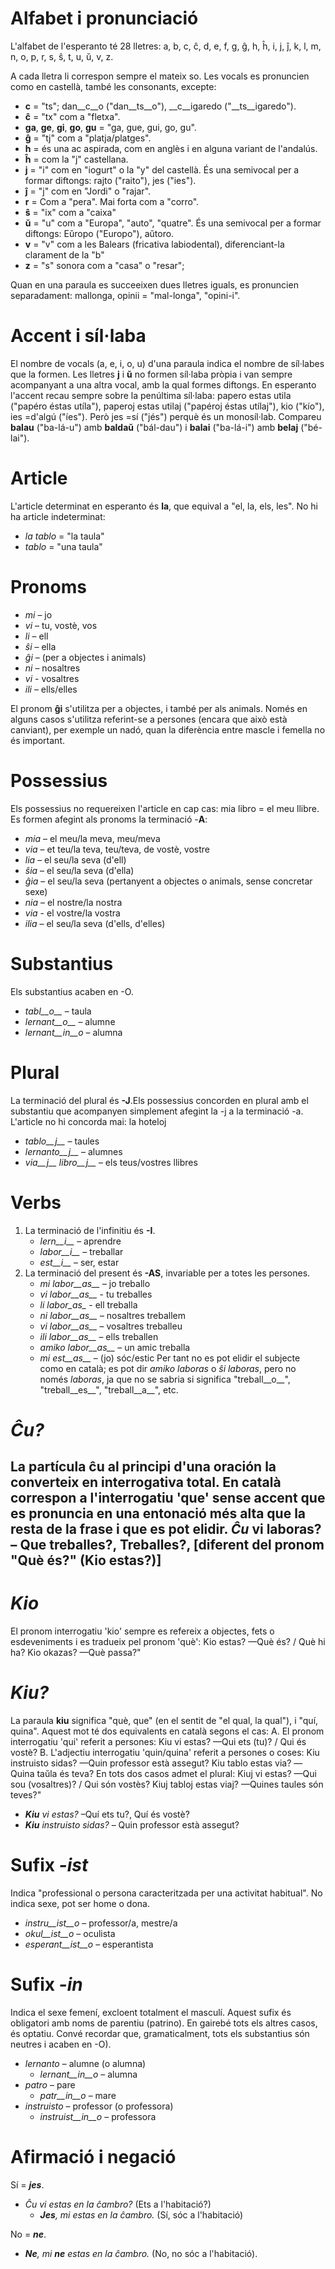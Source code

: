 # Alfabet i pronunciació

L'alfabet de l'esperanto té 28 lletres: a, b, c, ĉ, d, e, f, g, ĝ, h, ĥ, i, j, ĵ, k, l, m, n, o, p, r, s, ŝ, t, u, ŭ, v, z.

A cada lletra li correspon sempre el mateix so. Les vocals es pronuncien como en castellà, també les consonants, excepte:

- __c__ = "ts"; dan__c__o ("dan__ts__o"), __c__igaredo ("__ts__igaredo").
- __ĉ__ = "tx" com a "fletxa".
- __ga__, __ge__, __gi__, __go__, __gu__ = "ga, gue, gui, go, gu".
- __ĝ__ = "tj" com a "platja/platges".
- __h__ = és una ac aspirada, com en anglès i en alguna variant de l'andalús.
- __ĥ__ = com la "j" castellana.
- __j__ = "i" com en "iogurt" o la "y" del castellà.
És una semivocal per a formar diftongs: rajto ("raito"), jes ("ies").
- __ĵ__ = "j" com en "Jordi" o "rajar".
- __r__ = Com a "pera". Mai forta com a "corro".
- __ŝ__ = "ix" com a "caixa"
- __ŭ__ = "u" com a "Europa", "auto", "quatre".
És una semivocal per a formar diftongs: Eŭropo ("Europo"), aŭtoro.
- __v__ = "v" com a les Balears (fricativa labiodental), diferenciant-la clarament de la "b"
- __z__ = "s" sonora com a "casa" o "resar"; 

Quan en una paraula es succeeixen dues lletres iguals, es pronuncien separadament: mallonga, opinii = "mal-longa", "opini-i".

# Accent i síl·laba

El nombre de vocals (a, e, i, o, u) d'una paraula indica el nombre de síl·labes que la formen.
Les lletres __j__ i __ŭ__ no formen síl·laba pròpia i van sempre acompanyant a una altra vocal, amb la qual formes diftongs.
En esperanto l'accent recau sempre sobre la penúltima síl·laba: papero estas utila ("papéro éstas utíla"), paperoj estas utilaj ("papéroj éstas utílaj"), kio ("kío"), ies =d'algú ("íes"). Però jes =sí ("jés") perquè és un monosíl·lab.
Compareu __balau__ ("ba-lá-u") amb __baldaŭ__ ("bál-dau") i __balai__ ("ba-lá-i") amb __belaj__ ("bé-lai").

# Article

L'article determinat en esperanto és __la__, que equival a "el, la, els, les". No hi ha article indeterminat:

- *la tablo* = "la taula"
- *tablo* = "una taula"

# Pronoms

- *mi* – jo
- *vi* – tu, vostè, vos
- *li* – ell
- *ŝi* – ella
- *ĝi* – (per a objectes i animals)
- *ni* – nosaltres
- *vi* - vosaltres
- *ili* – ells/elles

El pronom __ĝi__ s'utilitza per a objectes, i també per als animals. Només en alguns casos s'utilitza referint-se a persones (encara que  això està canviant), per exemple un nadó, quan la diferència entre mascle i femella no és important.

# Possessius

Els possessius no requereixen l'article en cap cas: mia libro = el meu llibre. Es formen afegint als pronoms la terminació -__A__:

- *mia* – el meu/la meva, meu/meva
- *via* – et teu/la teva, teu/teva, de vostè, vostre
- *lia* – el seu/la seva (d'ell)
- *ŝia* – el seu/la seva (d'ella)
- *ĝia* – el seu/la seva (pertanyent a objectes o animals, sense concretar sexe)
- *nia* – el nostre/la nostra
- *via* - el vostre/la vostra
- *ilia* – el seu/la seva (d'ells, d'elles)

# Substantius

Els substantius acaben en -O.

- *tabl__o__* – taula
- *lernant__o__* – alumne
- *lernant__in__o* – alumna

# Plural

La terminació del plural és __-J__.Els possessius concorden en plural amb el substantiu que acompanyen simplement afegint la -j a la terminació -a. L'article no hi concorda mai: la hoteloj

- *tablo__j__* – taules
- *lernanto__j__* – alumnes
- *via__j__ libro__j__* – els teus/vostres llibres

# Verbs

1. La terminació de l'infinitiu és __-I__.
   - *lern__i__* – aprendre
   - *labor__i__* – treballar
   - *est__i__* – ser, estar
2. La terminació del present és __-AS__, invariable per a totes les persones.
   - *mi labor__as__* – jo treballo
   - *vi labor__as__* - tu treballes
   - *li labor_as_* - ell treballa
   - *ni labor__as__* – nosaltres treballem
   - *vi labor__as__* – vosaltres treballeu
   - *ili labor__as__* – ells treballen
   - *amiko labor__as__* – un amic treballa
   - *mi est__as__* – (jo) sóc/estic
   Per tant no es pot elidir el subjecte como en català; es pot dir *amiko laboras* o *ŝi laboras*, pero no només *laboras*, ja que no se sabria si significa "treball__o__", "treball__es__", "treball__a__", etc.

# *Ĉu?*

La partícula __ĉu__ al principi d'una oración la converteix en interrogativa total. En català correspon a l'interrogatiu 'que' sense accent que es pronuncia en una entonació més alta que la resta de la frase i que es pot elidir. *__Ĉu__* vi laboras?  – Que treballes?, Treballes?, [diferent del pronom "Què és?" (Kio estas?)]
- 
# *Kio*

El pronom interrogatiu 'kio' sempre es refereix a objectes, fets o esdeveniments i es tradueix pel pronom 'què':
Kio estas? —Què és? / Què hi ha?
Kio okazas? —Què passa?"

# *Kiu?*

La paraula __kiu__ significa "què, que" (en el sentit de "el qual, la qual"), i "quí, quina". Aquest mot té dos equivalents en català segons el cas:
A. El pronom interrogatiu 'qui' referit a persones:
Kiu vi estas? —Qui ets (tu)? / Qui és vostè?
B. L'adjectiu interrogatiu 'quin/quina' referit a persones o coses:
Kiu instruisto sidas? —Quin professor està assegut?
Kiu tablo estas via? —Quina taŭla és teva?
En tots dos casos admet el plural:
Kiuj vi estas? —Qui sou (vosaltres)? / Qui són vostès?
Kiuj tabloj estas viaj? —Quines taules són teves?"

- *__Kiu__ vi estas?* –Quí ets tu?, Quí és vostè?
- *__Kiu__ instruisto sidas?* – Quin professor està assegut?

# Sufix *-ist*

Indica "professional o persona caracteritzada per una activitat habitual". No indica sexe, pot ser home o dona.

- *instru__ist__o* – professor/a, mestre/a
- *okul__ist__o* – oculista
- *esperant__ist__o* – esperantista

# Sufix *-in*

Indica el sexe femení, excloent totalment el masculí. Aquest sufix és obligatori amb noms de parentiu (patrino). En gairebé tots els altres casos, és optatiu.
Convé recordar que, gramaticalment, tots els substantius són neutres i acaben en -O).

- *lernanto* – alumne (o alumna)
    - *lernant__in__o* – alumna
- *patro* – pare
    - *patr__in__o* – mare
- *instruisto* – professor (o professora)
    - *instruist__in__o* – professora

# Afirmació i negació

Sí = *__jes__*.

- *Ĉu vi estas en la ĉambro?* (Ets a l'habitació?)
  - *__Jes__, mi estas en la ĉambro.* (Sí, sóc a l'habitació)

No = *__ne__*.

- *__Ne__, mi __ne__ estas en la ĉambro.* (No, no sóc a l'habitació).
